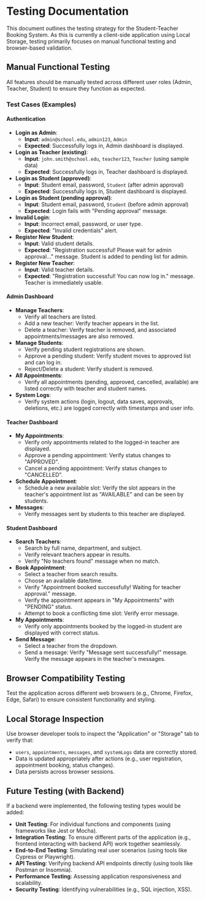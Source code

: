 # Testing Documentation

This document outlines the testing strategy for the Student-Teacher Booking System. As this is currently a client-side application using Local Storage, testing primarily focuses on manual functional testing and browser-based validation.

## Manual Functional Testing

All features should be manually tested across different user roles (Admin, Teacher, Student) to ensure they function as expected.

### Test Cases (Examples)

#### Authentication
* **Login as Admin**:
    * **Input**: `admin@school.edu`, `admin123`, `Admin`
    * **Expected**: Successfully logs in, Admin dashboard is displayed.
* **Login as Teacher (existing)**:
    * **Input**: `john.smith@school.edu`, `teacher123`, `Teacher` (using sample data)
    * **Expected**: Successfully logs in, Teacher dashboard is displayed.
* **Login as Student (approved)**:
    * **Input**: Student email, password, `Student` (after admin approval)
    * **Expected**: Successfully logs in, Student dashboard is displayed.
* **Login as Student (pending approval)**:
    * **Input**: Student email, password, `Student` (before admin approval)
    * **Expected**: Login fails with "Pending approval" message.
* **Invalid Login**:
    * **Input**: Incorrect email, password, or user type.
    * **Expected**: "Invalid credentials" alert.
* **Register New Student**:
    * **Input**: Valid student details.
    * **Expected**: "Registration successful! Please wait for admin approval..." message. Student is added to pending list for admin.
* **Register New Teacher**:
    * **Input**: Valid teacher details.
    * **Expected**: "Registration successful! You can now log in." message. Teacher is immediately usable.

#### Admin Dashboard
* **Manage Teachers**:
    * Verify all teachers are listed.
    * Add a new teacher: Verify teacher appears in the list.
    * Delete a teacher: Verify teacher is removed, and associated appointments/messages are also removed.
* **Manage Students**:
    * Verify pending student registrations are shown.
    * Approve a pending student: Verify student moves to approved list and can log in.
    * Reject/Delete a student: Verify student is removed.
* **All Appointments**:
    * Verify all appointments (pending, approved, cancelled, available) are listed correctly with teacher and student names.
* **System Logs**:
    * Verify system actions (login, logout, data saves, approvals, deletions, etc.) are logged correctly with timestamps and user info.

#### Teacher Dashboard
* **My Appointments**:
    * Verify only appointments related to the logged-in teacher are displayed.
    * Approve a pending appointment: Verify status changes to "APPROVED".
    * Cancel a pending appointment: Verify status changes to "CANCELLED".
* **Schedule Appointment**:
    * Schedule a new available slot: Verify the slot appears in the teacher's appointment list as "AVAILABLE" and can be seen by students.
* **Messages**:
    * Verify messages sent by students to this teacher are displayed.

#### Student Dashboard
* **Search Teachers**:
    * Search by full name, department, and subject.
    * Verify relevant teachers appear in results.
    * Verify "No teachers found" message when no match.
* **Book Appointment**:
    * Select a teacher from search results.
    * Choose an available date/time.
    * Verify "Appointment booked successfully! Waiting for teacher approval." message.
    * Verify the appointment appears in "My Appointments" with "PENDING" status.
    * Attempt to book a conflicting time slot: Verify error message.
* **My Appointments**:
    * Verify only appointments booked by the logged-in student are displayed with correct status.
* **Send Message**:
    * Select a teacher from the dropdown.
    * Send a message: Verify "Message sent successfully!" message. Verify the message appears in the teacher's messages.

## Browser Compatibility Testing

Test the application across different web browsers (e.g., Chrome, Firefox, Edge, Safari) to ensure consistent functionality and styling.

## Local Storage Inspection

Use browser developer tools to inspect the "Application" or "Storage" tab to verify that:
* `users`, `appointments`, `messages`, and `systemLogs` data are correctly stored.
* Data is updated appropriately after actions (e.g., user registration, appointment booking, status changes).
* Data persists across browser sessions.

## Future Testing (with Backend)

If a backend were implemented, the following testing types would be added:
* **Unit Testing**: For individual functions and components (using frameworks like Jest or Mocha).
* **Integration Testing**: To ensure different parts of the application (e.g., frontend interacting with backend API) work together seamlessly.
* **End-to-End Testing**: Simulating real user scenarios (using tools like Cypress or Playwright).
* **API Testing**: Verifying backend API endpoints directly (using tools like Postman or Insomnia).
* **Performance Testing**: Assessing application responsiveness and scalability.
* **Security Testing**: Identifying vulnerabilities (e.g., SQL injection, XSS).